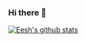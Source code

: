 ### Hi there 👋

<!--
**eeshdarthvader/eeshdarthvader** is a ✨ _special_ ✨ repository because its `README.md` (this file) appears on your GitHub profile.

Here are some ideas to get you started:

- 🔭 I’m currently working on ...
- 🌱 I’m currently learning ...
- 👯 I’m looking to collaborate on ...
- 🤔 I’m looking for help with ...
- 💬 Ask me about ...
- 📫 How to reach me: ...
- 😄 Pronouns: ...
- ⚡ Fun fact: ...
-->

[![Eesh's github stats](https://github-readme-stats.vercel.app/api?username=eeshdarthvader)](https://github.com/anuraghazra/github-readme-stats)
